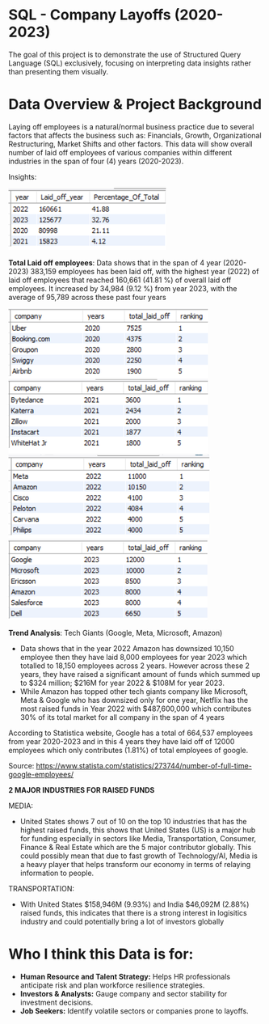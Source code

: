 # SQL - Company Layoffs (2020-2023)

The goal of this project is to demonstrate the use of Structured Query Language (SQL) exclusively, focusing on interpreting data insights rather than presenting them visually.

# Data Overview & Project Background

Laying off employees is a natural/normal business practice due to several factors that affects the business such as: Financials, Growth, Organizational Restructuring, Market Shifts
and other factors. This data will show overall number of laid off employees of various companies within different industries in the span of four (4) years (2020-2023).

Insights:

![alt text](https://github.com/Voltaire-22/Project-1/blob/main/PROJECT/Overall%20laid%20off%20(4yrs).png?raw=true)

**Total Laid off employees**: Data shows that in the span of 4 year (2020-2023) 383,159 employees has been laid off, with the highest year (2022) of laid off employees that reached 160,661 (41.81 %) of overall laid off employees. It increased by 34,984 (9.12 %) from year 2023, with the average of 95,789 across these past four years

![alt text](https://github.com/Voltaire-22/Project-1/blob/main/PROJECT/5%20company%202020.png?raw=true) ![alt text](https://github.com/Voltaire-22/Project-1/blob/main/PROJECT/5%20company%202021.png?raw=true) ![alt text](https://github.com/Voltaire-22/Project-1/blob/main/PROJECT/5%20company%202022.png?raw=true) ![alt text](https://github.com/Voltaire-22/Project-1/blob/main/PROJECT/5%20company%202023.png?raw=true)

**Trend Analysis**: Tech Giants (Google, Meta, Microsoft, Amazon)
- Data shows that in the year 2022 Amazon has downsized 10,150 employee then they have laid 8,000 employees for year 2023 which totalled to 18,150 employees across 2 years. However across these 2 years, they have raised a significant amount of funds which summed up to $324 million; $216M for year 2022 & $108M for year 2023.
- While Amazon has topped  other tech giants company like Microsoft, Meta & Google who has downsized only for one year, Netflix has the most raised funds in Year 2022 with $487,600,000 which contributes 30% of its total market for all company in the span of 4 years

According to Statistica website, Google has a total of 664,537 employees from year 2020-2023 and in this 4 years they have laid off of 12000 employees which only contributes (1.81%) of total employees of google.

Source: https://www.statista.com/statistics/273744/number-of-full-time-google-employees/

**2 MAJOR INDUSTRIES FOR RAISED FUNDS**

MEDIA:
- United States shows 7 out of 10 on the top 10 industries that has the highest raised funds, this shows that United States (US) is a major hub for funding especially in sectors like Media, Transportation, Consumer, Finance & Real Estate which are the 5 major contributor globally. This could possibly mean that due to fast growth of Technology/AI, Media is a heavy player that helps transform our economy in terms of relaying information to people.

TRANSPORTATION:
- With United States $158,946M (9.93%) and India $46,092M (2.88%) raised funds, this indicates that there is a strong interest in logisitics industry and could potentially bring a lot of investors globally

# Who I think this Data is for:

- **Human Resource and Talent Strategy:** Helps HR professionals anticipate risk and plan workforce resilience strategies.
- **Investors & Analysts:** Gauge company and sector stability for investment decisions.
- **Job Seekers:** Identify volatile sectors or companies prone to layoffs.
